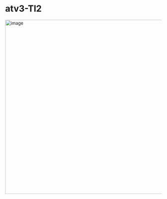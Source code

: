 # atv3-TI2
<img width="1912" height="560" alt="image" src="https://github.com/user-attachments/assets/9dfeb94b-b6c9-48ec-a2bb-68c8249b7a84" />
